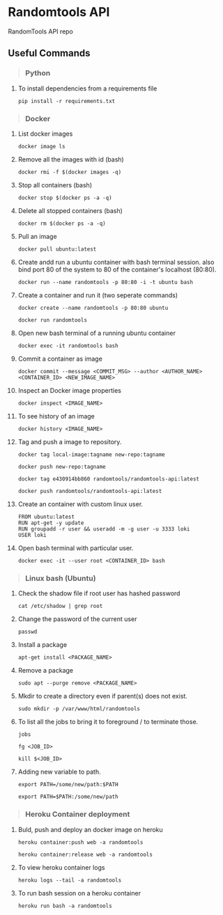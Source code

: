 # Randomtools API

RandomTools API repo

## Useful Commands

> ### Python

1. To install dependencies from a requirements file

   `pip install -r requirements.txt`

> ### Docker

1. List docker images

   `docker image ls`

2. Remove all the images with id (bash)

   `docker rmi -f $(docker images -q)`

3. Stop all containers (bash)

   `docker stop $(docker ps -a -q)`

4. Delete all stopped containers (bash)

   `docker rm $(docker ps -a -q)`

5. Pull an image

   `docker pull ubuntu:latest`

6. Create andd run a ubuntu container with bash terminal session. also bind port 80 of the system to 80 of the container's localhost (80:80).

   `docker run --name randomtools -p 80:80 -i -t ubuntu bash`

7. Create a container and run it (two seperate commands)

   `docker create --name randomtools -p 80:80 ubuntu`

   `docker run randomtools`

8. Open new bash terminal of a running ubuntu container

   `docker exec -it randomtools bash`

9. Commit a container as image

   `docker commit --message <COMMIT_MSG> --author <AUTHOR_NAME> <CONTAINER_ID> <NEW_IMAGE_NAME>`

10. Inspect an Docker image properties

    `docker inspect <IMAGE_NAME>`

11. To see history of an image

    `docker history <IMAGE_NAME>`

12. Tag and push a image to repository.

    `docker tag local-image:tagname new-repo:tagname`

    `docker push new-repo:tagname`

    `docker tag e430914bb860 randomtools/randomtools-api:latest`

    `docker push randomtools/randomtools-api:latest`

13. Create an container with custom linux user.

    ```
    FROM ubuntu:latest
    RUN apt-get -y update
    RUN groupadd -r user && useradd -m -g user -u 3333 loki
    USER loki
    ```

14. Open bash terminal with particular user.

    `docker exec -it --user root <CONTAINER_ID> bash`

> ### Linux bash (Ubuntu)

1. Check the shadow file if root user has hashed password

   `cat /etc/shadow | grep root`

2. Change the password of the current user

   `passwd`

3. Install a package

   `apt-get install <PACKAGE_NAME>`

4. Remove a package

   `sudo apt --purge remove <PACKAGE_NAME>`

5. Mkdir to create a directory even if parent(s) does not exist.

   `sudo mkdir -p /var/www/html/randomtools`

6. To list all the jobs to bring it to foreground / to terminate those.

   `jobs`

   `fg <JOB_ID>`

   `kill $<JOB_ID>`

7. Adding new variable to path.

   `export PATH=/some/new/path:$PATH`

   `export PATH=$PATH:/some/new/path`

> ### Heroku Container deployment

1. Buld, push and deploy an docker image on heroku

   `heroku container:push web -a randomtools`

   `heroku container:release web -a randomtools`

2. To view heroku container logs

   `heroku logs --tail -a randomtools`

3. To run bash session on a heroku container

   `heroku run bash -a randomtools`